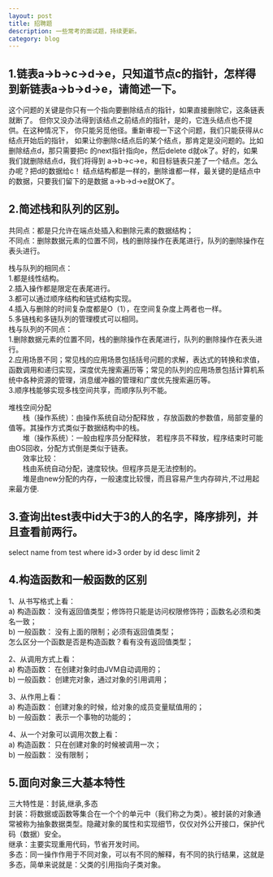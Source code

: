 ```yaml
---
layout: post
title: 招聘题
description: 一些常考的面试题，持续更新。
category: blog
---
```


1.链表a->b->c->d->e，只知道节点c的指针，怎样得到新链表a->b->d->e，请简述一下。
-
这个问题的关键是你只有一个指向要删除结点的指针，如果直接删除它，这条链表就断了。 但你又没办法得到该结点之前结点的指针，是的，它连头结点也不提供。在这种情况下， 你只能另觅他径。重新审视一下这个问题，我们只能获得从c结点开始后的指针， 如果让你删除c结点后的某个结点，那肯定是没问题的。比如删除结点d，那只需要把c 的next指针指向e，然后delete d就ok了。好的，如果我们就删除结点d，我们将得到 a->b->c->e，和目标链表只差了一个结点。怎么办呢？把d的数据给c！ 结点结构都是一样的，删除谁都一样，最关键的是结点中的数据，只要我们留下的是数据 a->b->d->e就OK了。


2.简述栈和队列的区别。
-
共同点：都是只允许在端点处插入和删除元素的数据结构；<br>
不同点：删除数据元素的位置不同，栈的删除操作在表尾进行，队列的删除操作在表头进行。

栈与队列的相同点：<br>
1.都是线性结构。<br>
2.插入操作都是限定在表尾进行。<br>
3.都可以通过顺序结构和链式结构实现。<br>
4.插入与删除的时间复杂度都是O（1），在空间复杂度上两者也一样。<br>
5.多链栈和多链队列的管理模式可以相同。<br>
栈与队列的不同点：<br>
1.删除数据元素的位置不同，栈的删除操作在表尾进行，队列的删除操作在表头进行。<br>
2.应用场景不同；常见栈的应用场景包括括号问题的求解，表达式的转换和求值，函数调用和递归实现，深度优先搜索遍历等；常见的队列的应用场景包括计算机系统中各种资源的管理，消息缓冲器的管理和广度优先搜索遍历等。<br>
3.顺序栈能够实现多栈空间共享，而顺序队列不能。

堆栈空间分配<br>
　　栈（操作系统）：由操作系统自动分配释放 ，存放函数的参数值，局部变量的值等。其操作方式类似于数据结构中的栈。<br>
　　堆（操作系统）：一般由程序员分配释放， 若程序员不释放，程序结束时可能由OS回收，分配方式倒是类似于链表。<br>
　　效率比较：	<br>
　　栈由系统自动分配，速度较快。但程序员是无法控制的。<br>
　　堆是由new分配的内存，一般速度比较慢，而且容易产生内存碎片,不过用起来最方便.


3.查询出test表中id大于3的人的名字，降序排列，并且查看前两行。
-
select name from test where id>3 order by id desc limit 2


4.构造函数和一般函数的区别
-
1、从书写格式上看：<br>
a) 构造函数： 没有返回值类型；修饰符只能是访问权限修饰符；函数名必须和类名一致；<br>
b) 一般函数： 没有上面的限制；必须有返回值类型；<br>
怎么区分一个函数是否是构造函数？看有没有返回值类型；

2、从调用方式上看：<br>
a) 构造函数： 在创建对象时由JVM自动调用的；<br>
b) 一般函数： 创建完对象，通过对象的引用调用；

3、从作用上看：<br>
a) 构造函数： 创建对象的时候，给对象的成员变量赋值用的；<br>
b) 一般函数： 表示一个事物的功能的；

4、从一个对象可以调用次数上看：<br>
a) 构造函数： 只在创建对象的时候被调用一次；<br>
b) 一般函数： 没有限制；


5.面向对象三大基本特性
-
三大特性是：封装,继承,多态<br>
封装：将数据或函数等集合在一个个的单元中（我们称之为类）。被封装的对象通常被称为抽象数据类型。隐藏对象的属性和实现细节，仅仅对外公开接口，保护代码（数据）安全。<br>
继承：主要实现重用代码，节省开发时间。<br>
多态：同一操作作用于不同对象，可以有不同的解释，有不同的执行结果，这就是多态，简单来说就是：父类的引用指向子类对象。<br>
